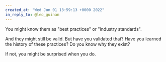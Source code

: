```yaml
---
created_at: "Wed Jun 01 13:59:13 +0000 2022"
in_reply_to: @leo_guinan
---
```


You might know them as "best practices" or "industry standards". 

And they might still be valid. But have you validated that? Have you learned the history of these practices? Do you know why they exist?

If not, you might be surprised when you do.